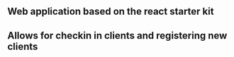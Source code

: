 ## Web application based on the react starter kit
## Allows for checkin in clients and registering new clients
